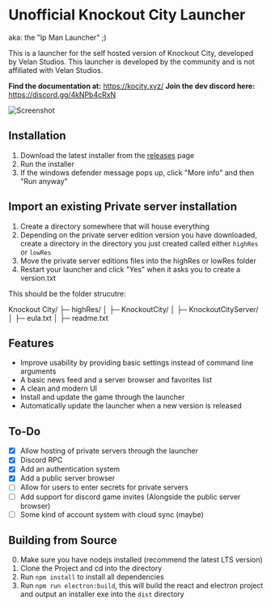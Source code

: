 # Unofficial Knockout City Launcher
aka: the "Ip Man Launcher" ;)

This is a launcher for the self hosted version of Knockout City, developed by Velan Studios.
This launcher is developed by the community and is not affiliated with Velan Studios.

**Find the documentation at:** https://kocity.xyz/
**Join the dev discord here:** https://discord.gg/4kNPb4cRxN

![Screenshot](https://cdn.discordapp.com/attachments/798935892059488276/1102977194805964800/image.png)

## Installation
1. Download the latest installer from the [releases](https://github.com/Ipmake/kocitylauncher/releases/) page
2. Run the installer
3. If the windows defender message pops up, click "More info" and then "Run anyway"

## Import an existing Private server installation

1. Create a directory somewhere that will house everything
2. Depending on the private server edition version you have downloaded, create a directory in the directory you just created called either `highRes` or `lowRes`
3. Move the private server editions files into the highRes or lowRes folder
4. Restart your launcher and click "Yes" when it asks you to create a version.txt

This should be the folder strucutre:

Knockout City/
├─ highRes/
│  ├─ KnockoutCity/
│  ├─ KnockoutCityServer/
│  ├─ eula.txt
│  ├─ readme.txt


## Features
- Improve usability by providing basic settings instead of command line arguments
- A basic news feed and a server browser and favorites list
- A clean and modern UI
- Install and update the game through the launcher
- Automatically update the launcher when a new version is released

## To-Do
- [x] Allow hosting of private servers through the launcher
- [x] Discord RPC
- [x] Add an authentication system
- [x] Add a public server browser
- [ ] Allow for users to enter secrets for private servers
- [ ] Add support for discord game invites (Alongside the public server browser)
- [ ] Some kind of account system with cloud sync (maybe)

## Building from Source
0. Make sure you have nodejs installed (recommend the latest LTS version)
1. Clone the Project and cd into the directory 
2. Run `npm install` to install all dependencies
3. Run `npm run electron:build`, this will build the react and electron project and output an installer exe into the `dist` directory
